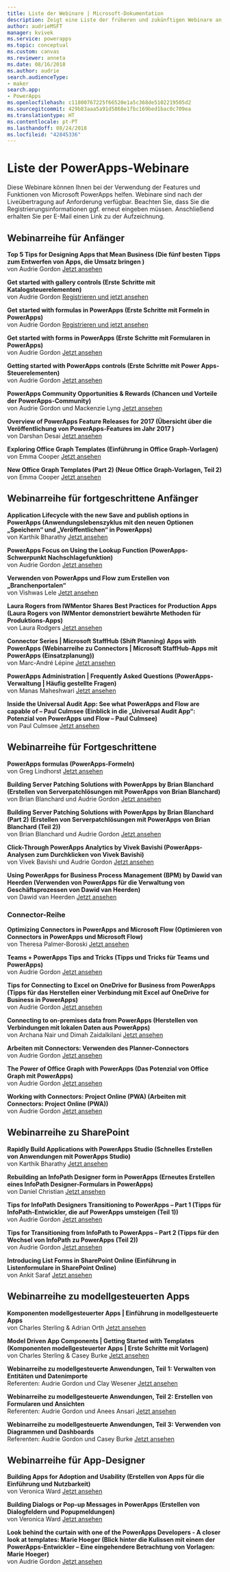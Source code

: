 ```yaml
---
title: Liste der Webinare | Microsoft-Dokumentation
description: Zeigt eine Liste der früheren und zukünftigen Webinare an, einschließlich Uhrzeit/Datum und behandelten Themen.
author: audrieMSFT
manager: kvivek
ms.service: powerapps
ms.topic: conceptual
ms.custom: canvas
ms.reviewer: anneta
ms.date: 08/16/2018
ms.author: audrie
search.audienceType:
- maker
search.app:
- PowerApps
ms.openlocfilehash: c11800767225f66520e1a5c368de5102219505d2
ms.sourcegitcommit: 429b83aaa5a91d5868e1fbc169bed1bac0c709ea
ms.translationtype: HT
ms.contentlocale: pt-PT
ms.lasthandoff: 08/24/2018
ms.locfileid: "42845336"
---
```

# <a name="powerapps-webinar-listing"></a>Liste der PowerApps-Webinare #
Diese Webinare können Ihnen bei der Verwendung der Features und Funktionen von Microsoft PowerApps helfen. Webinare sind nach der Liveübertragung auf Anforderung verfügbar. Beachten Sie, dass Sie die Registrierungsinformationen ggf. erneut eingeben müssen. Anschließend erhalten Sie per E-Mail einen Link zu der Aufzeichnung. 

## <a name="beginner-webinar-series"></a>Webinarreihe für Anfänger ##
**Top 5 Tips for Designing Apps that Mean Business (Die fünf besten Tipps zum Entwerfen von Apps, die Umsatz bringen )**
<br>von Audrie Gordon [Jetzt ansehen](https://powerusers.microsoft.com/t5/Live-Events-and-Webinars/Top-5-tips-for-designing-and-building-PowerApps-that-mean/m-p/116843)

**Get started with gallery controls (Erste Schritte mit Katalogsteuerelementen)**
<br>von Audrie Gordon [Registrieren und jetzt ansehen](https://info.microsoft.com/US-EAD-WBNR-FY17-02Feb-28-GettingStartedwithPowerAppsGalleries300759_01Registration-ForminBody.html)

**Get started with formulas in PowerApps (Erste Schritte mit Formeln in PowerApps)**
<br>von Audrie Gordon [Registrieren und jetzt ansehen](https://info.microsoft.com/US-EAD-WBNR-FY17-03Mar-14-GettingStartedwithPowerAppsFormulas300770_01Registration-ForminBody.html)

**Get started with forms in PowerApps (Erste Schritte mit Formularen in PowerApps)**
<br>von Audrie Gordon [Jetzt ansehen](https://powerusers.microsoft.com/t5/Live-Events-and-Webinars/Getting-Started-with-PowerApp-Forms/m-p/116842)

**Getting started with PowerApps controls (Erste Schritte mit Power Apps-Steuerelementen)**
<br>von Audrie Gordon [Jetzt ansehen](https://powerusers.microsoft.com/t5/Live-Events-and-Webinars/Introduction-to-PowerApps-Controls/m-p/116844)

**PowerApps Community Opportunities & Rewards (Chancen und Vorteile der PowerApps-Community)**
<br> von Audrie Gordon und Mackenzie Lyng [Jetzt ansehen](https://powerusers.microsoft.com/t5/Live-Events-and-Webinars/PowerApps-Community-Opportunities-and-Rewards/m-p/116856)

**Overview of PowerApps Feature Releases for 2017 (Übersicht über die Veröffentlichung von PowerApps-Features im Jahr 2017 )**
<br>von Darshan Desai [Jetzt ansehen](https://powerusers.microsoft.com/t5/Live-Events-and-Webinars/Overview-of-PowerApps-Feature-Releases-for-2017/m-p/116858)

**Exploring Office Graph Templates (Einführung in Office Graph-Vorlagen)**
<br>von Emma Cooper [Jetzt ansehen](https://powerusers.microsoft.com/t5/Live-Events-and-Webinars/Getting-Started-New-Office-Graph-Templates-Part-1-by-Emma-Cooper/m-p/81860)

**New Office Graph Templates (Part 2) (Neue Office Graph-Vorlagen, Teil 2)**
<br>von Emma Cooper [Jetzt ansehen](https://powerusers.microsoft.com/t5/Live-Events-and-Webinars/Getting-Started-New-Office-Graph-Templates-Part-2-by-Emma-Cooper/m-p/116840)

## <a name="intermediate-webinar-series"></a>Webinarreihe für fortgeschrittene Anfänger ##
**Application Lifecycle with the new Save and publish options in PowerApps (Anwendungslebenszyklus mit den neuen Optionen „Speichern“ und „Veröffentlichen“ in PowerApps)**
<br>von Karthik Bharathy [Jetzt ansehen](https://powerusers.microsoft.com/t5/Live-Events-and-Webinars/Application-LIfecycle-with-the-new-Save-and-publish-options-in/m-p/116860)

**PowerApps Focus on Using the Lookup Function (PowerApps-Schwerpunkt Nachschlagefunktion)**
<br>von Audrie Gordon [Jetzt ansehen](https://powerusers.microsoft.com/t5/Live-Events-and-Webinars/PowerApps-Focus-on-Using-the-Lookup-Function/m-p/116866)

**Verwenden von PowerApps und Flow zum Erstellen von „Branchenportalen“**
<br>von Vishwas Lele [Jetzt ansehen](https://powerusers.microsoft.com/t5/Live-Events-and-Webinars/Using-PowerApps-and-Flow-to-create-Line-of-Business-portals-by/m-p/116869)

**Laura Rogers from IWMentor Shares Best Practices for Production Apps (Laura Rogers von IWMentor demonstriert bewährte Methoden für Produktions-Apps)**
<br>von Laura Rodgers [Jetzt ansehen](https://powerusers.microsoft.com/t5/Live-Events-and-Webinars/Laura-Rogers-from-IWMentor-Shares-Best-Practices-for-Production/m-p/116871)

**Connector Series | Microsoft StaffHub (Shift Planning) Apps with PowerApps (Webinarreihe zu Connectors | Microsoft StaffHub-Apps mit PowerApps (Einsatzplanung))**
<br>von Marc-André Lépine [Jetzt ansehen](https://powerusers.microsoft.com/t5/Live-Events-and-Webinars/Connector-Series-Shift-Scheduling-Apps-with-PowerApps-StaffHub/m-p/122036)

**PowerApps Administration | Frequently Asked Questions (PowerApps-Verwaltung | Häufig gestellte Fragen)**
<br>von Manas Maheshwari [Jetzt ansehen](https://powerusers.microsoft.com/t5/Live-Events-and-Webinars/PowerApps-Administration-FAQ/m-p/127369#M44)

**Inside the Universal Audit App: See what PowerApps and Flow are capable of – Paul Culmsee (Einblick in die „Universal Audit App“: Potenzial von PowerApps und Flow – Paul Culmsee)**
<br>von Paul Culmsee [Jetzt ansehen](https://powerusers.microsoft.com/t5/Live-Events-and-Webinars/Inside-the-Universal-Audit-App-See-what-PowerApps-and-Flow-are/m-p/127370#M45)

## <a name="advanced-webinar-series"></a>Webinarreihe für Fortgeschrittene ##
**PowerApps formulas (PowerApps-Formeln)**
<br>von Greg Lindhorst [Jetzt ansehen](https://powerusers.microsoft.com/t5/Live-Events-and-Webinars/Deep-dive-on-formulas-by-Greg-Lindhorst/m-p/116899)

**Building Server Patching Solutions with PowerApps by Brian Blanchard (Erstellen von Serverpatchlösungen mit PowerApps von Brian Blanchard)**
<br>von Brian Blanchard und Audrie Gordon [Jetzt ansehen](https://powerusers.microsoft.com/t5/Live-Events-and-Webinars/Building-Server-Patching-Solutions-with-PowerApps-by-Brian/m-p/116901)

**Building Server Patching Solutions with PowerApps by Brian Blanchard (Part 2) (Erstellen von Serverpatchlösungen mit PowerApps von Brian Blanchard (Teil 2))**
<br>von Brian Blanchard und Audrie Gordon [Jetzt ansehen](https://powerusers.microsoft.com/t5/Live-Events-and-Webinars/Building-Server-Patching-Solutions-with-PowerApps-by-Brian/m-p/116902)

**Click-Through PowerApps Analytics by Vivek Bavishi (PowerApps-Analysen zum Durchklicken von Vivek Bavishi)**
<br>von Vivek Bavishi und Audrie Gordon [Jetzt ansehen](https://powerusers.microsoft.com/t5/Live-Events-and-Webinars/Click-Through-PowerApps-Analytics-by-Vivek-Bavishi/m-p/116906)

 **Using PowerApps for Business Process Management (BPM) by Dawid van Heerden (Verwenden von PowerApps für die Verwaltung von Geschäftsprozessen von Dawid van Heerden)**
<br>von Dawid van Heerden [Jetzt ansehen](https://powerusers.microsoft.com/t5/Live-Events-and-Webinars/Using-PowerApps-and-Flow-for-Business-Process-Management/m-p/116907)

### <a name="connector-series"></a>Connector-Reihe ###
**Optimizing Connectors in PowerApps and Microsoft Flow (Optimieren von Connectors in PowerApps und Microsoft Flow)**
<br>von Theresa Palmer-Boroski [Jetzt ansehen](https://powerusers.microsoft.com/t5/Live-Events-and-Webinars/Optimizing-Connectors-in-PowerApps-and-Microsoft-Flow-by-Theresa/m-p/116874)

**Teams + PowerApps Tips and Tricks (Tipps und Tricks für Teams und PowerApps)**
<br>von Audrie Gordon [Jetzt ansehen](https://powerusers.microsoft.com/t5/Live-Events-and-Webinars/Teams-PowerApps-Tips-and-Tricks/m-p/116846)

**Tips for Connecting to Excel on OneDrive for Business from PowerApps (Tipps für das Herstellen einer Verbindung mit Excel auf OneDrive for Business in PowerApps)**
<br>von Audrie Gordon [Jetzt ansehen](https://powerusers.microsoft.com/t5/Live-Events-and-Webinars/Pro-tips-for-connecting-to-Excel-from-PowerApps-by-Audrie-Gordon/m-p/116881)

**Connecting to on-premises data from PowerApps (Herstellen von Verbindungen mit lokalen Daten aus PowerApps)**
<br>von Archana Nair und Dimah Zaidalkilani [Jetzt ansehen](https://powerusers.microsoft.com/t5/Live-Events-and-Webinars/Connecting-to-On-Premises-Data-from-PowerApps/m-p/116885)

**Arbeiten mit Connectors: Verwenden des Planner-Connectors**
<br> von Audrie Gordon [Jetzt ansehen](https://powerusers.microsoft.com/t5/Live-Events-and-Webinars/Using-the-Planner-Connector/m-p/116886)

**The Power of Office Graph with PowerApps (Das Potenzial von Office Graph mit PowerApps)**
<br>von Audrie Gordon [Jetzt ansehen](https://powerusers.microsoft.com/t5/Live-Events-and-Webinars/The-Power-of-Office-Graph-with-PowerApps/m-p/116888)

**Working with Connectors: Project Online (PWA) (Arbeiten mit Connectors: Project Online (PWA))**
<br>von Audrie Gordon [Jetzt ansehen](https://powerusers.microsoft.com/t5/Live-Events-and-Webinars/Connecting-to-Project-Online-PWA/m-p/116889)

## <a name="sharepoint-series"></a>Webinarreihe zu SharePoint ##
**Rapidly Build Applications with PowerApps Studio (Schnelles Erstellen von Anwendungen mit PowerApps Studio)**
<br>von Karthik Bharathy [Jetzt ansehen](https://powerusers.microsoft.com/t5/Live-Events-and-Webinars/Rapidly-build-applications-with-PowerApps-Studio/m-p/116849)

**Rebuilding an InfoPath Designer form in PowerApps (Erneutes Erstellen eines InfoPath Designer-Formulars in PowerApps)**
<br>von Daniel Christian [Jetzt ansehen](https://powerusers.microsoft.com/t5/Live-Events-and-Webinars/Rebuilding-an-InfoPath-Designer-Form/m-p/116909)

**Tips for InfoPath Designers Transitioning to PowerApps – Part 1 (Tipps für InfoPath-Entwickler, die auf PowerApps umsteigen (Teil 1))**
<br>von Audrie Gordon [Jetzt ansehen](https://powerusers.microsoft.com/t5/Live-Events-and-Webinars/Tips-for-InfoPath-Designers-Transitioning-to-PowerApps-Part-1/m-p/116910)

**Tips for Transitioning from InfoPath to PowerApps – Part 2 (Tipps für den Wechsel von InfoPath zu PowerApps (Teil 2))**
<br>von Audrie Gordon [Jetzt ansehen](https://powerusers.microsoft.com/t5/Live-Events-and-Webinars/Tips-for-InfoPath-Designers-Transitioning-to-PowerApps-Part-2/m-p/116912)

**Introducing List Forms in SharePoint Online (Einführung in Listenformulare in SharePoint Online)**
<br>von Ankit Saraf [Jetzt ansehen](https://powerusers.microsoft.com/t5/Live-Events-and-Webinars/Introducing-List-Forms-in-SharePoint-Online/m-p/116916)

## <a name="model-driven-series"></a>Webinarreihe zu modellgesteuerten Apps ##
**Komponenten modellgesteuerter Apps | Einführung in modellgesteuerte Apps**
<br>von Charles Sterling & Adrian Orth [Jetzt ansehen](https://powerusers.microsoft.com/t5/Live-Events-and-Webinars/Model-Driven-App-Series-Introduction-to-Model-Driven-Apps/m-p/116820)

**Model Driven App Components | Getting Started with Templates (Komponenten modellgesteuerter Apps | Erste Schritte mit Vorlagen)**
<br>von Charles Sterling & Casey Burke [Jetzt ansehen](https://powerusers.microsoft.com/t5/Live-Events-and-Webinars/Understanding-Model-Driven-App-Templates/m-p/116833)

**Webinarreihe zu modellgesteuerte Anwendungen, Teil 1: Verwalten von Entitäten und Datenimporte**
<br>Referenten: Audrie Gordon und Clay Wesener [Jetzt ansehen](https://powerusers.microsoft.com/t5/Live-Events-and-Webinars/Model-Driven-App-Components-Part-1-Managing-Entities-and-Data/m-p/116837)

**Webinarreihe zu modellgesteuerte Anwendungen, Teil 2: Erstellen von Formularen und Ansichten**
<br>Referenten: Audrie Gordon und Anees Ansari [Jetzt ansehen](https://powerusers.microsoft.com/t5/Live-Events-and-Webinars/Model-Driven-App-Components-Part-2-Creating-Forms-and-Views-with/m-p/116838)

**Webinarreihe zu modellgesteuerte Anwendungen, Teil 3: Verwenden von Diagrammen und Dashboards**
<br>Referenten: Audrie Gordon und Casey Burke [Jetzt ansehen](https://powerusers.microsoft.com/t5/Live-Events-and-Webinars/Model-Driven-App-Components-Part-3-Exploring-Charts-and/m-p/119732)

## <a name="app-designer-series"></a>Webinarreihe für App-Designer ##
**Building Apps for Adoption and Usability (Erstellen von Apps für die Einführung und Nutzbarkeit)**
<br>von Veronica Ward [Jetzt ansehen](https://powerusers.microsoft.com/t5/Live-Events-and-Webinars/Building-Apps-for-Adoption-and-Usability-with-Veronica-Ward/m-p/117625#M38)

**Building Dialogs or Pop-up Messages in PowerApps (Erstellen von Dialogfeldern und Popupmeldungen)**
<br>von Veronica Ward [Jetzt ansehen](https://powerusers.microsoft.com/t5/Live-Events-and-Webinars/Building-Dialogs-in-PowerApps-by-Veronica-Ward/m-p/117627#M39)

**Look behind the curtain with one of the PowerApps Developers - A closer look at templates: Marie Hoeger (Blick hinter die Kulissen mit einem der PowerApps-Entwickler – Eine eingehendere Betrachtung von Vorlagen: Marie Hoeger)**
<br>von Audrie Gordon [Jetzt ansehen](https://powerusers.microsoft.com/t5/Live-Events-and-Webinars/Developer-Intro-and-Discussing-Templates/m-p/116848)
